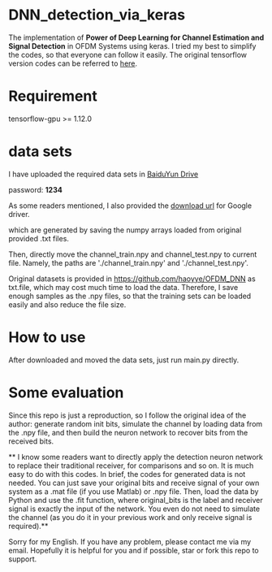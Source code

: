 # DNN_detection_via_keras
The implementation of **Power of Deep Learning for Channel Estimation and Signal Detection** in OFDM Systems using keras. I tried my best to simplify the codes, so that everyone can follow it easily. The original tensorflow version codes can be referred to [here](https://github.com/haoyye/OFDM_DNN).

# Requirement
tensorflow-gpu >= 1.12.0

# data sets
I have uploaded the required data sets in [BaiduYun Drive](https://pan.baidu.com/s/16_hVoPErs4dV3LXtwPU-4w)

password: **1234**

As some readers mentioned, I also provided the [download url](https://drive.google.com/drive/folders/1pwjEzmLZIybk3SWNAwo6hmzmUnd5Sgsf?usp=sharing) for Google driver.

which are generated by saving the numpy arrays loaded from original provided .txt files.

Then, directly move the channel_train.npy and channel_test.npy to current file. Namely, the paths are 
'./channel_train.npy' and './channel_test.npy'.

Original datasets is provided in https://github.com/haoyye/OFDM_DNN as txt.file, which may cost much time to load the data. Therefore, I save enough samples as the .npy files, so that the training sets can be loaded easily and also reduce the file size.

# How to use
After downloaded and moved the data sets, just run main.py directly.

# Some evaluation
Since this repo is just a reproduction, so I follow the original idea of the author: generate random init bits, simulate the channel by loading data from the .npy file, and then build the neuron network to recover bits from the received bits. 

** I know some readers want to directly apply the detection neuron network to replace their traditional receiver, for comparisons and so on. It is much easy to do with this codes. In brief, the codes for generated data is not needed. You can just save your original bits and receive signal of your own system as a .mat file (if you use Matlab) or .npy file. Then, load the data by Python and use the .fit function, where original_bits is the label and receiver signal is exactly the input of the network. You even do not need to simulate the channel (as you do it in your previous work and only receive signal is required).**

Sorry for my English. If you have any problem, please contact me via my email. 
Hopefully it is helpful for you and if possible, star or fork this repo to support. 
